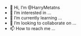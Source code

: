 - 👋 Hi, I’m @HarryMetatns
- 👀 I’m interested in ...
- 🌱 I’m currently learning ...
- 💞️ I’m looking to collaborate on ...
- 📫 How to reach me ...

<!---
HarryMetatns/HarryMetatns is a ✨ special ✨ repository because its `README.md` (this file) appears on your GitHub profile.
You can click the Preview link to take a look at your changes.
--->
